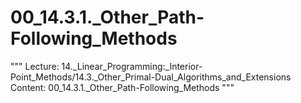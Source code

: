 # 00_14.3.1._Other_Path-Following_Methods

"""
Lecture: 14._Linear_Programming:_Interior-Point_Methods/14.3._Other_Primal-Dual_Algorithms_and_Extensions
Content: 00_14.3.1._Other_Path-Following_Methods
"""

